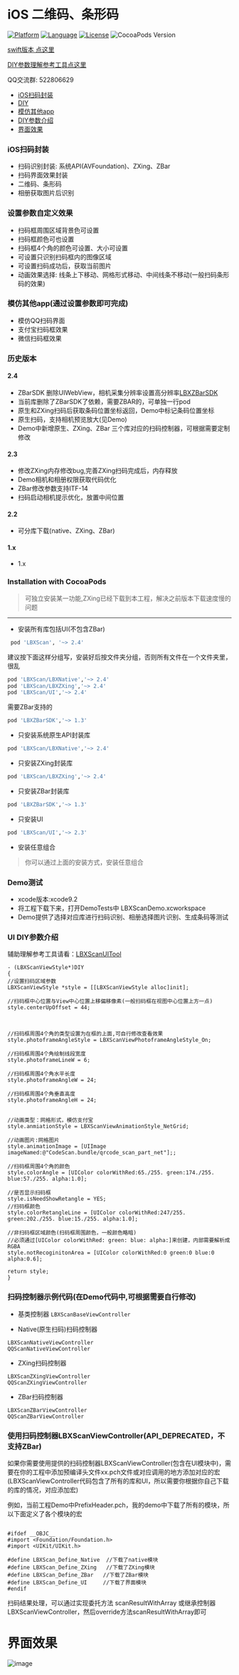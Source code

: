 

# iOS 二维码、条形码 
[![Platform](https://img.shields.io/badge/platform-iOS-red.svg)](https://developer.apple.com/iphone/index.action)
[![Language](http://img.shields.io/badge/language-OC-yellow.svg?style=flat
             )](https://en.wikipedia.org/wiki/Objective-C)
[![License](https://img.shields.io/badge/license-MIT-blue.svg)](http://mit-license.org)
![CocoaPods Version](https://img.shields.io/badge/pod-v2.3-brightgreen.svg)

[swift版本 点这里](https://github.com/MxABC/swiftScan)

[DIY参数理解参考工具点这里](https://github.com/MxABC/LBXScanUITool)

QQ交流群: 522806629 

- [iOS扫码封装](#iOS扫码封装)
- [DIY](#设置参数自定义效果)
- [模仿其他app](#模仿其他app(通过设置参数即可完成))
- [DIY参数介绍](#DIY参数介绍)
- [界面效果](#界面效果)


### iOS扫码封装
- 扫码识别封装: 系统API(AVFoundation)、ZXing、ZBar
- 扫码界面效果封装
- 二维码、条形码
- 相册获取图片后识别

### 设置参数自定义效果

- 扫码框周围区域背景色可设置
- 扫码框颜色可也设置
- 扫码框4个角的颜色可设置、大小可设置
- 可设置只识别扫码框内的图像区域
- 可设置扫码成功后，获取当前图片
- 动画效果选择:  线条上下移动、网格形式移动、中间线条不移动(一般扫码条形码的效果)

### 模仿其他app(通过设置参数即可完成)
- 模仿QQ扫码界面
- 支付宝扫码框效果
- 微信扫码框效果

### 历史版本
#### 2.4
- ZBarSDK 删除UIWebView，相机采集分辨率设置高分辨率[LBXZBarSDK](https://github.com/MxABC/LBXZBarSDK)
- 当前库删除了ZBarSDK了依赖，需要ZBAR的，可单独一行pod
- 原生和ZXing扫码后获取条码位置坐标返回，Demo中标记条码位置坐标
- 原生扫码，支持相机预览放大(见Demo)
- Demo中新增原生、ZXing、ZBar 三个库对应的扫码控制器，可根据需要定制修改

#### 2.3 
- 修改ZXing内存修改bug,完善ZXing扫码完成后，内存释放
- Demo相机和相册权限获取代码优化
- ZBar修改参数支持ITF-14
- 扫码启动相机提示优化，放置中间位置

#### 2.2 
- 可分库下载(native、ZXing、ZBar)

#### 1.x 
- 1.x

### Installation with CocoaPods
> 可独立安装某一功能,ZXing已经下载到本工程，解决之前版本下载速度慢的问题


***
- 安装所有库包括UI(不包含ZBar) 

```ruby
 pod 'LBXScan', '~> 2.4'
```
建议按下面这样分组写，安装好后按文件夹分组，否则所有文件在一个文件夹里，很乱

```ruby
pod 'LBXScan/LBXNative','~> 2.4'
pod 'LBXScan/LBXZXing','~> 2.4'
pod 'LBXScan/UI','~> 2.4'
```

需要ZBar支持的

```ruby
pod 'LBXZBarSDK','~> 1.3'
```

- 只安装系统原生API封装库  

```ruby
pod 'LBXScan/LBXNative','~> 2.4'
```

- 只安装ZXing封装库 

```ruby
pod 'LBXScan/LBXZXing','~> 2.4'
```

- 只安装ZBar封装库 

```ruby
pod 'LBXZBarSDK','~> 1.3'
```

- 只安装UI

```ruby
pod 'LBXScan/UI','~> 2.3'
```
- 安装任意组合

> 你可以通过上面的安装方式，安装任意组合


### Demo测试
- xcode版本:xcode9.2
- 将工程下载下来，打开DemoTests中 LBXScanDemo.xcworkspace
- Demo提供了选择对应库进行扫码识别、相册选择图片识别、生成条码等测试

### UI DIY参数介绍

辅助理解参考工具请看：[LBXScanUITool](https://github.com/MxABC/LBXScanUITool)


```obj-c
- (LBXScanViewStyle*)DIY
{
//设置扫码区域参数
LBXScanViewStyle *style = [[LBXScanViewStyle alloc]init];

//扫码框中心位置与View中心位置上移偏移像素(一般扫码框在视图中心位置上方一点)
style.centerUpOffset = 44;



//扫码框周围4个角的类型设置为在框的上面,可自行修改查看效果
style.photoframeAngleStyle = LBXScanViewPhotoframeAngleStyle_On;

//扫码框周围4个角绘制线段宽度
style.photoframeLineW = 6;

//扫码框周围4个角水平长度
style.photoframeAngleW = 24;

//扫码框周围4个角垂直高度
style.photoframeAngleH = 24;


//动画类型：网格形式，模仿支付宝
style.anmiationStyle = LBXScanViewAnimationStyle_NetGrid;

//动画图片:网格图片
style.animationImage = [UIImage imageNamed:@"CodeScan.bundle/qrcode_scan_part_net"];;

//扫码框周围4个角的颜色
style.colorAngle = [UIColor colorWithRed:65./255. green:174./255. blue:57./255. alpha:1.0];

//是否显示扫码框
style.isNeedShowRetangle = YES;
//扫码框颜色
style.colorRetangleLine = [UIColor colorWithRed:247/255. green:202./255. blue:15./255. alpha:1.0];

//非扫码框区域颜色(扫码框周围颜色，一般颜色略暗)
//必须通过[UIColor colorWithRed: green: blue: alpha:]来创建，内部需要解析成RGBA
style.notRecoginitonArea = [UIColor colorWithRed:0 green:0 blue:0 alpha:0.6];

return style;
}
```

### 扫码控制器示例代码(在Demo代码中,可根据需要自行修改)
- 基类控制器 
`LBXScanBaseViewController`

- Native(原生扫码)扫码控制器

```
LBXScanNativeViewController
QQScanNativeViewController
```

- ZXing扫码控制器

```
LBXScanZXingViewController
QQScanZXingViewController
```

- ZBar扫码控制器

```
LBXScanZBarViewController
QQScanZBarViewController
```

### 使用扫码控制器LBXScanViewController(API_DEPRECATED，不支持ZBar)

如果你需要使用提供的扫码控制器LBXScanViewController(包含在UI模块中)，需要在你的工程中添加预编译头文件xx.pch文件或对应调用的地方添加对应的宏(LBXScanViewController代码包含了所有的库和UI，所以需要你根据你自己下载的库的情况，对应添加宏)

例如，当前工程Demo中PrefixHeader.pch，我的demo中下载了所有的模块，所以下面定义了各个模块的宏

```

#ifdef __OBJC__
#import <Foundation/Foundation.h>
#import <UIKit/UIKit.h>

#define LBXScan_Define_Native  //下载了native模块
#define LBXScan_Define_ZXing   //下载了ZXing模块
#define LBXScan_Define_ZBar   //下载了ZBar模块
#define LBXScan_Define_UI     //下载了界面模块
#endif

```

扫码结果处理，可以通过实现委托方法 scanResultWithArray 或继承控制器LBXScanViewController，然后override方法scanResultWithArray即可


# 界面效果
![image](https://github.com/MxABC/Resource/blob/master/scan12.gif)

